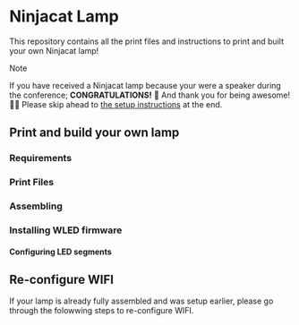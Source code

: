 # Ninjacat Lamp

This repository contains all the print files and instructions to print and built your own Ninjacat lamp!

> [!NOTE]
> If you have received a Ninjacat lamp because your were a speaker during the conference; **CONGRATULATIONS!** 🎉 And thank you for being awesome! 🙏🏻
> Please skip ahead to [the setup instructions](https://github.com/yellowhat-live/ninjacat-lamp/tree/main#re-configure-wifi) at the end.

## Print and build your own lamp

### Requirements

### Print Files

### Assembling

### Installing WLED firmware

#### Configuring LED segments

## Re-configure WIFI

If your lamp is already fully assembled and was setup earlier, please go through the folowwing steps to re-configure WIFI.
